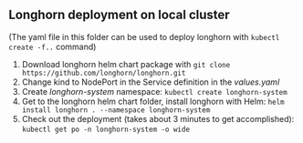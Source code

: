 ## Longhorn deployment on local cluster
(The yaml file in this folder can be used to deploy longhorn with `kubectl create -f..` command)

1) Download longhorn helm chart package with `git clone https://github.com/longhorn/longhorn.git`
2) Change kind to NodePort in the Service definition in the *values.yaml*
3) Create *longhorn-system* namespace: `kubectl create longhorn-system`
4) Get to the longhorn helm chart folder, install longhorn with Helm: `helm install longhorn . --namespace longhorn-system`
5) Check out the deployment (takes about 3 minutes to get accomplished): `kubectl get po -n longhorn-system -o wide`
